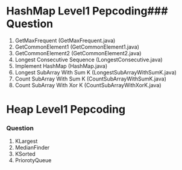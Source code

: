 # HashMap Level1 Pepcoding### Question

1. GetMaxFrequent (GetMaxFrequent.java)
2. GetCommonElement1 (GetCommonElement1.java)
3. GetCommonElement2 (GetCommonElement2.java)
4. Longest Consecutive Sequence (LongestConsecutive.java)
5. Implement HashMap (HashMap.java)
6. Longest SubArray With Sum K (LongestSubArrayWithSumK.java)
7. Count SubArray With Sum K (CountSubArrayWithSumK.java)
8. Count SubArray With Xor K (CountSubArrayWithXorK.java)

# Heap Level1 Pepcoding


### Question

1. KLargest
2. MedianFinder
3. KSorted
4. PriorotyQueue
